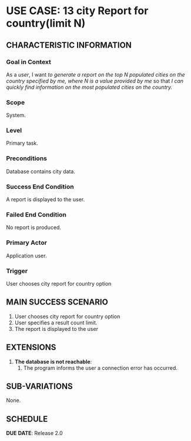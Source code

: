 # USE CASE: 13 city Report for country(limit N)

## CHARACTERISTIC INFORMATION

### Goal in Context

As a *user*, I want *to generate a report on the top N populated cities on the country specified by me, where N is a value provided by me* so that *I can quickly find information on the most populated cities on the country.*

### Scope

System.

### Level

Primary task.

### Preconditions

Database contains city data.

### Success End Condition

A report is displayed to the user.

### Failed End Condition

No report is produced.

### Primary Actor

Application user.

### Trigger

User chooses city report for country option

## MAIN SUCCESS SCENARIO

1. User chooses city report for country option
2. User specifies a result count limit.
3. The report is displayed to the user

## EXTENSIONS

1. **The database is not reachable**:
    1. The program informs the user a connection error has occurred.

## SUB-VARIATIONS

None.

## SCHEDULE

**DUE DATE**: Release 2.0